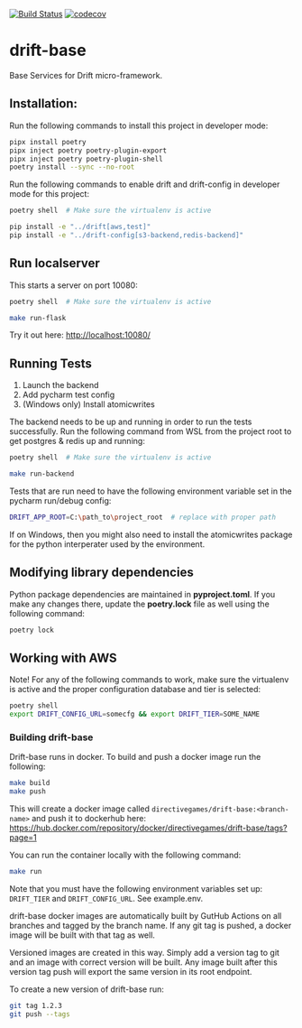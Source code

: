 [![Build Status](https://github.com/directivegames/drift-base/workflows/Build%20and%20Test/badge.svg)](https://github.com/directivegames/drift-base)
[![codecov](https://codecov.io/gh/directivegames/drift-base/branch/develop/graph/badge.svg)](https://codecov.io/gh/directivegames/drift-base)


# drift-base
Base Services for Drift micro-framework.

## Installation:
Run the following commands to install this project in developer mode:

```bash
pipx install poetry
pipx inject poetry poetry-plugin-export
pipx inject poetry poetry-plugin-shell
poetry install --sync --no-root
```

Run the following commands to enable drift and drift-config in developer mode for this project:

```bash
poetry shell  # Make sure the virtualenv is active

pip install -e "../drift[aws,test]"
pip install -e "../drift-config[s3-backend,redis-backend]"
```

## Run localserver
This starts a server on port 10080:

```bash
poetry shell  # Make sure the virtualenv is active

make run-flask
```

Try it out here:
[http://localhost:10080/](http://localhost:5000/)


## Running Tests
1. Launch the backend
2. Add pycharm test config
3. (Windows only) Install atomicwrites

The backend needs to be up and running in order to run the tests successfully.
Run the following command from WSL from the project root to get postgres & redis up and running:

```bash
poetry shell  # Make sure the virtualenv is active

make run-backend
```

Tests that are run need to have the following environment variable set in the pycharm run/debug config:

```bash
DRIFT_APP_ROOT=C:\path_to\project_root  # replace with proper path
```

If on Windows, then you might also need to install the atomicwrites package for the python interperater used by the environment.


## Modifying library dependencies
Python package dependencies are maintained in **pyproject.toml**. If you make any changes there, update the **poetry.lock** file as well using the following command:

```bash
poetry lock
```

## Working with AWS

Note! For any of the following commands to work, make sure the virtualenv is active and the proper configuration database and tier is selected:

```bash
poetry shell
export DRIFT_CONFIG_URL=somecfg && export DRIFT_TIER=SOME_NAME
```

### Building drift-base
Drift-base runs in docker. To build and push a docker image run the following:
```bash
make build
make push
```

This will create a docker image called `directivegames/drift-base:<branch-name>` and push it to dockerhub here: https://hub.docker.com/repository/docker/directivegames/drift-base/tags?page=1

You can run the container locally with the following command:
```bash
make run
```
Note that you must have the following environment variables set up: `DRIFT_TIER` and `DRIFT_CONFIG_URL`. See example.env.

drift-base docker images are automatically built by GutHub Actions on all branches and tagged by the branch name. If any git tag is pushed, a docker image will be built with that tag as well.

Versioned images are created in this way. Simply add a version tag to git and an image with correct version will be built. Any image built after this version tag push will export the same version in its root endpoint.

To create a new version of drift-base run:
```bash
git tag 1.2.3
git push --tags
```
